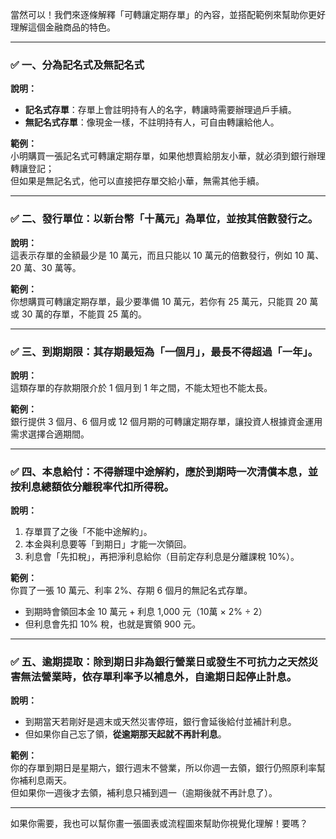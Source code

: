 當然可以！我們來逐條解釋「可轉讓定期存單」的內容，並搭配範例來幫助你更好理解這個金融商品的特色。

---

### ✅ 一、分為記名式及無記名式

**說明：**  
- **記名式存單**：存單上會註明持有人的名字，轉讓時需要辦理過戶手續。
- **無記名式存單**：像現金一樣，不註明持有人，可自由轉讓給他人。

**範例：**  
小明購買一張記名式可轉讓定期存單，如果他想賣給朋友小華，就必須到銀行辦理轉讓登記；  
但如果是無記名式，他可以直接把存單交給小華，無需其他手續。

---

### ✅ 二、發行單位：以新台幣「十萬元」為單位，並按其倍數發行之。

**說明：**  
這表示存單的金額最少是 10 萬元，而且只能以 10 萬元的倍數發行，例如 10 萬、20 萬、30 萬等。

**範例：**  
你想購買可轉讓定期存單，最少要準備 10 萬元，若你有 25 萬元，只能買 20 萬或 30 萬的存單，不能買 25 萬的。

---

### ✅ 三、到期期限：其存期最短為「一個月」，最長不得超過「一年」。

**說明：**  
這類存單的存款期限介於 1 個月到 1 年之間，不能太短也不能太長。

**範例：**  
銀行提供 3 個月、6 個月或 12 個月期的可轉讓定期存單，讓投資人根據資金運用需求選擇合適期間。

---

### ✅ 四、本息給付：不得辦理中途解約，應於到期時一次清償本息，並按利息總額依分離稅率代扣所得稅。

**說明：**  
1. 存單買了之後「不能中途解約」。
2. 本金與利息要等「到期日」才能一次領回。
3. 利息會「先扣稅」，再把淨利息給你（目前定存利息是分離課稅 10%）。

**範例：**  
你買了一張 10 萬元、利率 2%、存期 6 個月的無記名式存單。  
- 到期時會領回本金 10 萬元 + 利息 1,000 元（10萬 × 2% ÷ 2）  
- 但利息會先扣 10% 稅，也就是實領 900 元。

---

### ✅ 五、逾期提取：除到期日非為銀行營業日或發生不可抗力之天然災害無法營業時，依存單利率予以補息外，自逾期日起停止計息。

**說明：**  
- 到期當天若剛好是週末或天然災害停班，銀行會延後給付並補計利息。  
- 但如果你自己忘了領，**從逾期那天起就不再計利息**。

**範例：**  
你的存單到期日是星期六，銀行週末不營業，所以你週一去領，銀行仍照原利率幫你補利息兩天。  
但如果你一週後才去領，補利息只補到週一（逾期後就不再計息了）。

---

如果你需要，我也可以幫你畫一張圖表或流程圖來幫助你視覺化理解！要嗎？